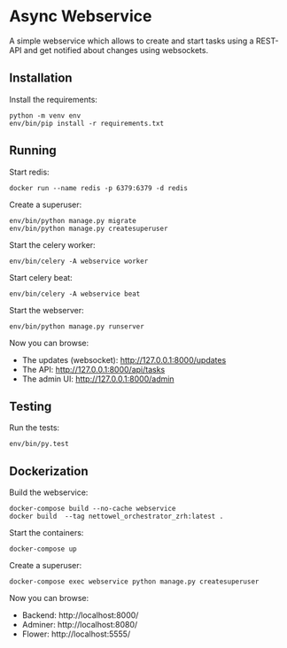 # Async Webservice

A simple webservice which allows to create and start tasks using a REST-API and get notified about changes using websockets.

## Installation

Install the requirements:

    python -m venv env
    env/bin/pip install -r requirements.txt

## Running

Start redis:

    docker run --name redis -p 6379:6379 -d redis

Create a superuser:

    env/bin/python manage.py migrate
    env/bin/python manage.py createsuperuser

Start the celery worker:

    env/bin/celery -A webservice worker

Start celery beat:

    env/bin/celery -A webservice beat

Start the webserver:

    env/bin/python manage.py runserver


Now you can browse:
- The updates (websocket): http://127.0.0.1:8000/updates
- The API: http://127.0.0.1:8000/api/tasks
- The admin UI: http://127.0.0.1:8000/admin

## Testing

Run the tests:

    env/bin/py.test

## Dockerization

Build the webservice:

    docker-compose build --no-cache webservice
    docker build  --tag nettowel_orchestrator_zrh:latest .

Start the containers:

    docker-compose up

Create a superuser:

    docker-compose exec webservice python manage.py createsuperuser

Now you can browse:
- Backend: http://localhost:8000/
- Adminer: http://localhost:8080/
- Flower: http://localhost:5555/

